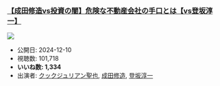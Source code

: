 ### [【成田修造vs投資の闇】危険な不動産会社の手口とは【vs登坂淳一】](https://www.youtube.com/watch?v=Wm39W-2ROyI)
[![](https://img.youtube.com/vi/Wm39W-2ROyI/sddefault.jpg)](https://www.youtube.com/watch?v=Wm39W-2ROyI)
-   公開日: 2024-12-10
-   視聴数: 101,718
-   **いいね数: 1,334**
-   出演者: [クックジュリアン聖也](/rehacq_fan/people/クックジュリアン聖也 "wikilink"), [成田修造](/rehacq_fan/people/成田修造 "wikilink"), [登坂淳一](/rehacq_fan/people/登坂淳一 "wikilink")
